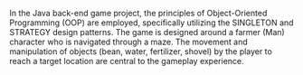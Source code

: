In the Java back-end game project, the principles of Object-Oriented Programming (OOP) are employed, specifically utilizing the SINGLETON and STRATEGY design patterns.
The game is designed around a farmer (Man) character who is navigated through a maze. 
The movement and manipulation of objects (bean, water, fertilizer, shovel) by the player to reach a target location are central to the gameplay experience.
